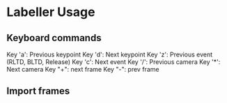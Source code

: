 # Labeller Usage

## Keyboard commands

Key 'a': Previous keypoint
Key 'd': Next keypoint
Key 'z': Previous event (RLTD, BLTD, Release)
Key 'c': Next event 
Key '/': Previous camera
Key '*': Next camera
Key "+": next frame
Key "-": prev frame

## Import frames

